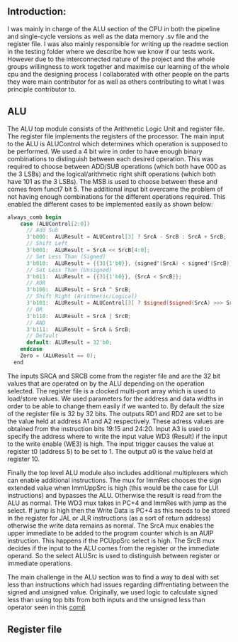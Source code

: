 ## Introduction:

I was mainly in charge of the ALU section of the CPU in both the pipeline and single-cycle versions as well as the data memory .sv file and the register file. I was also mainly responsible for writing up the readme section in the testing folder where we describe how we know if our tests work.
However due to the interconnected nature of the project and the whole groups willingness to work together and maximise our learning of the whole cpu and the designing process I collaborated with other people on the parts they were main contributor for as well as others contributing to what I was principle contributor to.

## ALU 
The ALU top module consists of the Arithmetic Logic Unit and register file. The register file implements the registers of the processor. The main input to the ALU is ALUControl which determines which operation is supposed to be performed. We used a 4 bit wire in order to have enough binary combinations to distinguish between each desired operation. This was required to choose between ADD/SUB operations (which both have 000 as the 3 LSBs) and the logical/arithmetic right shift operations (which both have 101 as the 3 LSBs). The MSB is used to choose between these and comes from funct7 bit 5. The additional input bit overcame the problem of not having enough combinations for the different operations required.
This enabled the different cases to be implemented easily as shown below:

```verilog
always_comb begin
    case (ALUControl[2:0])
      // Add Sub
      3'b000:  ALUResult = ALUControl[3] ? SrcA - SrcB : SrcA + SrcB;
      // Shift Left    
      3'b001:  ALUResult = SrcA << SrcB[4:0];
      // Set Less Than (Signed) 
      3'b010:  ALUResult = {{31{1'b0}}, {signed'(SrcA) < signed'(SrcB)}};
      // Set Less Than (Unsigned)
      3'b011:  ALUResult = {{31{1'b0}}, {SrcA < SrcB}};
      // XOR
      3'b100:  ALUResult = SrcA ^ SrcB;
      // Shift Right (Arithmetic/Logical) 
      3'b101:  ALUResult = ALUControl[3] ? $signed($signed(SrcA) >>> SrcB[4:0]) : SrcA >> SrcB[4:0];
      // OR 
      3'b110:  ALUResult = SrcA | SrcB;
      // AND
      3'b111:  ALUResult = SrcA & SrcB;
      // Default
      default: ALUResult = 32'b0;
    endcase
    Zero = (ALUResult == 0);
  end

```

The inputs SRCA and SRCB come from the register file and are the 32 bit values that are operated on by the ALU depending on the operation selected.
The register file is a clocked multi-port array which is used to load/store values. We used parameters for the address and data widths in order to be able to change them easily if we wanted to. By default the size of the register file is 32 by 32 bits. The outputs RD1 and RD2 are set to be the value held at address A1 and A2 respectively. These adress values are obtained from the instruction bits 19:15 and 24:20. Input A3 is used to specify the address where to write the input value WD3 (Result) if the input to the write enable (WE3) is high. The input trigger causes the value at register t0 (address 5) to be set to 1. The output a0 is the value held at register 10.

Finally the top level ALU module also includes additional multiplexers which can enable additional instructions. The mux for ImmRes chooses the sign extended value when ImmUppSrc is high (this would be the case for LUI instructions) and bypasses the ALU. Otherwise the result is read from the ALU as normal. THe WD3 mux takes in PC+4 and ImmRes with jump as the select. If jump is high then the Write Data is PC+4 as this needs to be stored in the register for JAL or JLR instructions (as a sort of return address) otherwise the write data remains as normal. The SrcA mux enables the upper immediate to be added to the program counter which is an AUIP instruction. This happens if the PCUppSrc select is high. The SrcB mux decides if the input to the ALU comes from the register or the immediate operand. So the select ALUSrc is used to distinguish between register or immediate operations.

The main challenge in the ALU section was to find a way to deal with set less than instructions which had issues regarding diffrentiating between the signed and unsigned value. Originally, we used logic to calculate signed less than using top bits from both inputs and the unsigned less than operator seen in this [comit](https://github.com/EIE2-IAC-Labs/iac-riscv-cw-32/commit/d7b0411ff0c59daaed8e4f09404eff5eb6a275b0)

## Register file

